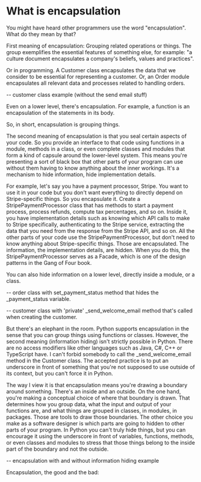 # What is encapsulation

You might have heard other programmers use the word "encapsulation". What do they mean by that?

First meaning of encapsulation: Grouping related operations or things. The group exemplifies the essential features of something else, for example: "a culture document encapsulates a company's beliefs, values and practices".

Or in programming. A Customer class encapsulates the data that we consider to be essential for representing a customer. Or, an Order module encapsulates all relevant data and processes related to handling orders.

-- customer class example (without the send email stuff)

Even on a lower level, there's encapsulation. For example, a function is an encapsulation of the statements in its body.

So, in short, encapsulation is grouping things.

The second meaning of encapsulation is that you seal certain aspects of your code. So you provide an interface to that code using functions in a module, methods in a class, or even complete classes and modules that form a kind of capsule around the lower-level system. This means you're presenting a sort of black box that other parts of your program can use without them having to know anything about the inner workings. It's a mechanism to hide information, hide implementation details.

For example, let's say you have a payment processor, Stripe. You want to use it in your code but you don't want everything to directly depend on Stripe-specific things. So you encapsulate it. Create a StripePaymentProcessor class that has methods to start a payment process, process refunds, compute tax percentages, and so on. Inside it, you have implementation details such as knowing which API calls to make to Stripe specifically, authenticating to the Stripe service, extracting the data that you need from the response from the Stripe API, and so on. All the other parts of your code use the StripePaymentProcessor, but don't need to know anything about Stripe-specific things. Those are encapsulated. The information, the implementation details, are hidden. When you do this, the StripePaymentProcessor serves as a Facade, which is one of the design patterns in the Gang of Four book.

You can also hide information on a lower level, directly inside a module, or a class.

-- order class with set_payment_status method that hides the \_payment_status variable.

-- customer class with 'private' \_send_welcome_email method that's called when creating the customer.

But there's an elephant in the room. Python supports encapsulation in the sense that you can group things using functions or classes. However, the second meaning (information hiding) isn't strictly possible in Python. There are no access modifiers like other languages such as Java, C#, C++ or TypeScript have. I can't forbid somebody to call the \_send_welcome_email method in the Customer class. The accepted practice is to put an underscore in front of something that you're not supposed to use outside of its context, but you can't force it in Python.

The way I view it is that encapsulation means you're drawing a boundary around something. There's an inside and an outside. On the one hand, you're making a conceptual choice of where that boundary is drawn. That determines how you group data, what the input and output of your functions are, and what things are grouped in classes, in modules, in packages. Those are tools to draw those boundaries. The other choice you make as a software designer is which parts are going to hidden to other parts of your program. In Python you can't truly hide things, but you can encourage it using the underscore in front of variables, functions, methods, or even classes and modules to stress that those things belong to the inside part of the boundary and not the outside.

-- encapsulation with and without information hiding example

Encapsulation, the good and the bad:

